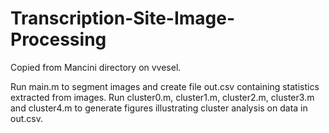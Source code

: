 # Transcription-Site-Image-Processing

Copied from Mancini directory on vvesel.

Run main.m to segment images and create file out.csv containing statistics extracted from images.  Run
cluster0.m, cluster1.m, cluster2.m, cluster3.m and cluster4.m to generate figures illustrating cluster analysis on data in out.csv.
